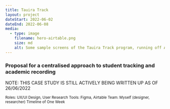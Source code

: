 ```yaml
---
title: Tauira Track
layout: project
dateStart: 2022-06-02
dateEnd: 2022-06-08
media:
  - type: image
    filename: hero-airtable.png
    size: md
    alt: Some sample screens of the Tauira Track program, running off Airtable
---
```


<h3>Proposal for a centralised approach to student tracking and academic recording</h3>

NOTE: THIS CASE STUDY IS STILL ACTIVELY BEING WRITTEN UP AS OF 26/06/2022

<small>Roles: UX/UI Design, User Research
Tools: Figma, Airtable
Team: Myself (designer, researcher)
Timeline of One Week</small>

